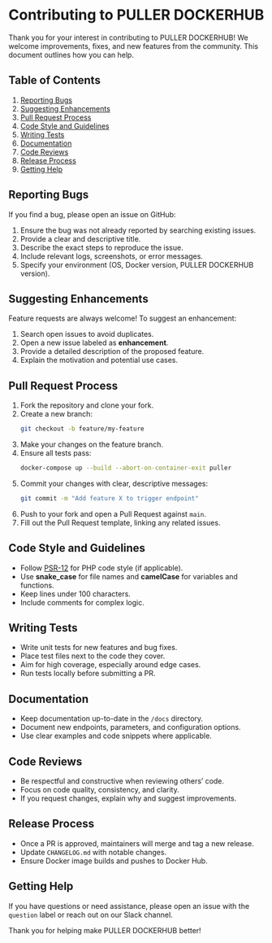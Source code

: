 # Contributing to PULLER DOCKERHUB

Thank you for your interest in contributing to PULLER DOCKERHUB! We welcome improvements, fixes, and new features from the community. This document outlines how you can help.

## Table of Contents

1. [Reporting Bugs](#reporting-bugs)
2. [Suggesting Enhancements](#suggesting-enhancements)
3. [Pull Request Process](#pull-request-process)
4. [Code Style and Guidelines](#code-style-and-guidelines)
5. [Writing Tests](#writing-tests)
6. [Documentation](#documentation)
7. [Code Reviews](#code-reviews)
8. [Release Process](#release-process)
9. [Getting Help](#getting-help)

## Reporting Bugs

If you find a bug, please open an issue on GitHub:

1. Ensure the bug was not already reported by searching existing issues.
2. Provide a clear and descriptive title.
3. Describe the exact steps to reproduce the issue.
4. Include relevant logs, screenshots, or error messages.
5. Specify your environment (OS, Docker version, PULLER DOCKERHUB version).

## Suggesting Enhancements

Feature requests are always welcome! To suggest an enhancement:

1. Search open issues to avoid duplicates.
2. Open a new issue labeled as **enhancement**.
3. Provide a detailed description of the proposed feature.
4. Explain the motivation and potential use cases.

## Pull Request Process

1. Fork the repository and clone your fork.
2. Create a new branch:  
   ```bash
   git checkout -b feature/my-feature
   ```
3. Make your changes on the feature branch.
4. Ensure all tests pass:  
   ```bash
   docker-compose up --build --abort-on-container-exit puller
   ```
5. Commit your changes with clear, descriptive messages:  
   ```bash
   git commit -m "Add feature X to trigger endpoint"
   ```
6. Push to your fork and open a Pull Request against `main`.
7. Fill out the Pull Request template, linking any related issues.

## Code Style and Guidelines

- Follow [PSR-12](https://www.php-fig.org/psr/psr-12/) for PHP code style (if applicable).
- Use **snake_case** for file names and **camelCase** for variables and functions.
- Keep lines under 100 characters.
- Include comments for complex logic.

## Writing Tests

- Write unit tests for new features and bug fixes.
- Place test files next to the code they cover.
- Aim for high coverage, especially around edge cases.
- Run tests locally before submitting a PR.

## Documentation

- Keep documentation up-to-date in the `/docs` directory.
- Document new endpoints, parameters, and configuration options.
- Use clear examples and code snippets where applicable.

## Code Reviews

- Be respectful and constructive when reviewing others’ code.
- Focus on code quality, consistency, and clarity.
- If you request changes, explain why and suggest improvements.

## Release Process

- Once a PR is approved, maintainers will merge and tag a new release.
- Update `CHANGELOG.md` with notable changes.
- Ensure Docker image builds and pushes to Docker Hub.

## Getting Help

If you have questions or need assistance, please open an issue with the `question` label or reach out on our Slack channel.

Thank you for helping make PULLER DOCKERHUB better!
